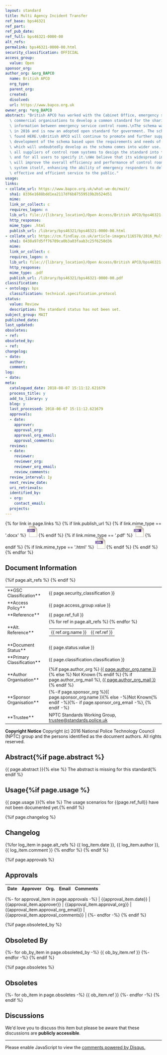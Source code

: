 ```yaml
---
layout: standard
title: Multi Agency Incident Transfer
ref_base: bps46321
ref_part:
ref_pub_date:
ref_full: bps46321-0000-00
alt_refs:
permalink: bps46321-0000-00.html
security_classification: OFFICIAL
access_group:
  value: Open
sponsor_org:
author_org: &org_BAPCO
  name: British APCO
  org_type:
  parent_org:
  created:
  disolved:
  url: https://www.bapco.org.uk
owner_org: *org_BAPCO
abstract: "British APCO has worked with the Cabinet Office, emergency services and\
  \ commercial organisations to develop a common standard for the sharing of incident\
  \ information between emergency service control rooms.\nThe schema was approved\
  \ in 2016 and is now an adopted open standard for government. The schema can be\
  \ found HERE.\nBritish APCO will continue to promote and further support the future\
  \ development of the schema based upon the requirements and needs of the membership\
  \ which will undoubtedly develop as the schema comes into wider use.  We encourage\
  \ all suppliers of control room systems to design the standard into their systems\
  \ and for all users to specify it.\nWe believe that its widespread introduction\
  \ will improve the overall efficiency and performance of control rooms and the 999\
  \ system itself, enhancing the ability of emergency responders to delivering an\
  \ effective and efficient service to the public."
usage:
links:
- collate_url: https://www.bapco.org.uk/what-we-do/mait/
  sha1: 8336e1688bdd1ea2117df6b87559519b2b524d51
  mime:
  link_or_collect: c
  requires_logon: n
  lib_url: file://{library_location}/Open Access/British APCO/bps46321-0000-00-multi-agency-incident-transfer.html
  http_response:
  mime_type: .html
  publish_url: /library/bps46321/bps46321-0000-00.html
- collate_url: https://cm.findlay.co.uk/article-images/116578/2016_Multi-Agency-Incident-Transfer_MAIT_v1-0-0.pdf
  sha1: 0438a97d5ff76709ca0b3a03faab3c25f6250d36
  mime:
  link_or_collect: c
  requires_logon: n
  lib_url: file://{library_location}/Open Access/British APCO/bps46321-0000-00-multi-agency-incident-transfer.pdf
  http_response:
  mime_type: .pdf
  publish_url: /library/bps46321/bps46321-0000-00.pdf
classification:
- ontology: bps
  classification: technical.specification.protocol
status:
  value: Review
  description: The standard status has not been set.
subject_group: MAIT
published_date:
last_updated:
obsoletes:
- ref:
obsoleted_by:
- ref:
changelog:
- date:
  author:
  comment:
log:
- date:
meta:
  catalogued_date: 2018-08-07 15:11:12.621679
  process_title: y
  add_to_library: y
  blog: y
  last_processed: 2018-08-07 15:11:12.621679
  approvals:
  - date:
    approver:
    approval_org:
    approval_org_email:
    approval_comments:
  reviews:
  - date:
    reviewer:
    reviewer_org:
    reviewer_org_email:
    review_comments:
  review_interval: 1y
  next_review_date:
  uri_retrievals:
  identified_by:
  - org:
    contact_email:
  projects:
---
```

{% for link in page.links %}
{% if link.publish_url %}
{% if link.mime_type == '.docx' %}
<a target="_blank" href="{{ site.url }}{{ link.publish_url }}"><img src="../images/docx@0.5x.png" alt="{{ page.ref_full }} link" title="{{ page.title }}" style="max-height:35px;"></a>
{% endif %}
{% if link.mime_type == '.pdf' %}
<a target="_blank" href="{{ site.url }}{{ link.publish_url }}"><img src="../images/pdf@0.5x.png" alt="{{ page.ref_full }} link" title="{{ page.title }}" style="max-height:35px;"></a>
{% endif %}
{% if link.mime_type == '.html' %}
<a target="_blank" href="{{ site.url }}{{ link.publish_url }}"><img src="../images/html@0.5x.png" alt="{{ page.ref_full }} link" title="{{ page.title }}" style="max-height:35px;"></a>
{% endif %}
{% endif %}
{% endfor %}

## Document Information

<table>
<tr><td> **GSC Classification**     </td><td> {{ page.security_classification }} </td></tr>
<tr><td> **Access Policy**          </td><td> {{ page.access_group.value }} </td></tr>
<tr><td> **Reference**              </td><td> {{ page.ref_full }} </td></tr>
{%if page.alt_refs %}
<tr><td> **Alt. Reference**         </td><td>
    <table>
    {% for ref in page.alt_refs %}
        <tr><td> {{ ref.org.name }} </td><td> {{ ref.ref }} </td></tr>
    {% endfor %}
    </table>
</td></tr>
{% endif %}
<tr><td> **Document Status**      </td><td> {{ page.status.value }} </td></tr>
<tr><td> **Primary Classification** </td><td> {{ page.classification.classification }} </td></tr>
<tr><td> **Author Organisation**    </td><td>
{%if page.author_org %} <a href="organisations.html#{{ page.author_org.name | slugify}}">{{ page.author_org.name }}</a>{% else %} Not Known {% endif %}
{% if page.author_org_mail %}, <a href="mailto:{{ page.author_org_mail }}?subject={{ page.ref_full }} {{ page.title }}">{{ page.author_org_mail }}</a>{% endif %} </td></tr>
<tr><td> **Sponsor Organisation**   </td><td> {%-if page.sponsor_org %}{{ page.sponsor_org.name }}{% else -%}Not Known{% endif -%}{%- if page.sponsor_org_email -%}, <a href="mailto:{{ page.sponsor_org_email }}?subject={{ page.ref_full }} {{ page.title }}"></a>{% endif -%} </td></tr>
<tr><td> **Trustee**                </td><td> NPTC Standards Working Group, <a href="mailto:trustee@standards.police.uk?subject={{ page.ref_full }} {{ page.title }}">trustee@standards.police.uk</a> </td></tr>
</table>

**Copyright Notice**
Copyright (c) 2016 National Police Technology Council (NPTC) group and the persons identified as the document authors. All rights reserved.

## Abstract{%if page.abstract %}
{{ page.abstract }}{% else %}
The abstract is missing for this standard{% endif %}
        
## Usage{%if page.usage %}
{{ page.usage }}{% else %}
The usage scenarios for {{page.ref_full}} have not been documented yet.{% endif %}

{%if page.changelog %}
## Changelog
{%for log_item in page.alt_refs %}
{{ log_item.date }}, {{ log_item.author }}, {{ log_item.comment }}
{% endfor %}
{% endif %}

{%if page.approvals %}
## Approvals

| Date | Approver | Org. | Email | Comments |
| :--- | -------- | ---- | ----- | -------: |
{%- for approval_item in page.approvals -%}
| {{approval_item.date}} | {{approval_item.approver}} | {{approval_item.approval_org}} | {{approval_item.approval_org_email}} | {{approval_item.approval_comments}} |
{%- endfor -%}
{% endif %}

{%if page.obsoleted_by %}
## Obsoleted By

{%- for ob_by_item in page.obsoleted_by -%}
{{ ob_by_item.ref }}
{%- endfor -%}
{% endif %}

{%if page.obsoletes %}
## Obsoletes

{%- for ob_item in page.obsoletes -%}
{{ ob_item.ref }}
{%- endfor -%}
{% endif %}

## Discussions

We'd love you to discuss this item but please be aware that these discussions are **publicly accessible**.
<hr>
<div id="disqus_thread"></div>

<script>

/**
*  RECOMMENDED CONFIGURATION VARIABLES: EDIT AND UNCOMMENT THE SECTION BELOW TO INSERT DYNAMIC VALUES FROM YOUR PLATFORM OR CMS.
*  LEARN WHY DEFINING THESE VARIABLES IS IMPORTANT: https://disqus.com/admin/universalcode/#configuration-variables*/
/*
var disqus_config = function () {
this.page.url = PAGE_URL;  // Replace PAGE_URL with your page's canonical URL variable
this.page.identifier = PAGE_IDENTIFIER; // Replace PAGE_IDENTIFIER with your page's unique identifier variable
};
*/
(function() { // DON'T EDIT BELOW THIS LINE
var d = document, s = d.createElement('script');
s.src = 'https://nptcstandards.disqus.com/embed.js';
s.setAttribute('data-timestamp', +new Date());
(d.head || d.body).appendChild(s);
})();
</script>
<noscript>Please enable JavaScript to view the <a href="https://disqus.com/?ref_noscript">comments powered by Disqus.</a></noscript>


